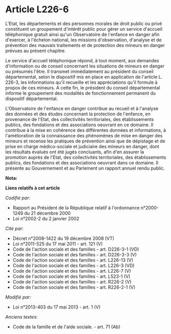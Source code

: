 # Article L226-6

L'Etat, les départements et des personnes morales de droit public ou privé constituent un groupement d'intérêt public pour
gérer un service d'accueil téléphonique gratuit ainsi qu'un Observatoire de l'enfance en danger afin d'exercer, à l'échelon
national, les missions d'observation, d'analyse et de prévention des mauvais traitements et de protection des mineurs en
danger prévues au présent chapitre. 

Le service d'accueil téléphonique répond, à tout moment, aux demandes d'information ou de conseil concernant les situations
de mineurs en danger ou présumés l'être. Il transmet immédiatement au président du conseil départemental, selon le dispositif
mis en place en application de l'article L. 226-3, les informations qu'il recueille et les appréciations qu'il formule à
propos de ces mineurs. A cette fin, le président du conseil départemental informe le groupement des modalités de
fonctionnement permanent du dispositif départemental. 

L'Observatoire de l'enfance en danger contribue au recueil et à l'analyse des données et des études concernant la protection
de l'enfance, en provenance de l'Etat, des collectivités territoriales, des établissements publics, des fondations et des
associations oeuvrant en ce domaine. Il contribue à la mise en cohérence des différentes données et informations, à
l'amélioration de la connaissance des phénomènes de mise en danger des mineurs et recense les pratiques de prévention ainsi
que de dépistage et de prise en charge médico-sociale et judiciaire des mineurs en danger, dont les résultats évalués ont été
jugés concluants, afin d'en assurer la promotion auprès de l'Etat, des collectivités territoriales, des établissements
publics, des fondations et des associations oeuvrant dans ce domaine. Il présente au Gouvernement et au Parlement un rapport
annuel rendu public.

**Nota:**



**Liens relatifs à cet article**

_Codifié par_:

  - Rapport au Président de la République relatif à l'ordonnance n°2000-1249 du 21 décembre 2000
  - Loi n°2002-2 du 2 janvier 2002

_Cité par_:

  - Décret n°2008-1422 du 19 décembre 2008 (VT)
  - Loi n°2011-525 du 17 mai 2011 - art. 121 (V)
  - Code de l'action sociale et des familles - art. D226-3-1 (VD)
  - Code de l'action sociale et des familles - art. D226-3-3 (V)
  - Code de l'action sociale et des familles - art. L226-13 (V)
  - Code de l'action sociale et des familles - art. L226-3 (VD)
  - Code de l'action sociale et des familles - art. L226-7 (V)
  - Code de l'action sociale et des familles - art. L523-1 (V)
  - Code de l'action sociale et des familles - art. R226-2 (V)
  - Code de l'action sociale et des familles - art. R226-2-1 (V)

_Modifié par_:

  - Loi n°2013-403 du 17 mai 2013 - art. 1 (V)

_Anciens textes_:

  - Code de la famille et de l'aide sociale. - art. 71 (Ab)
